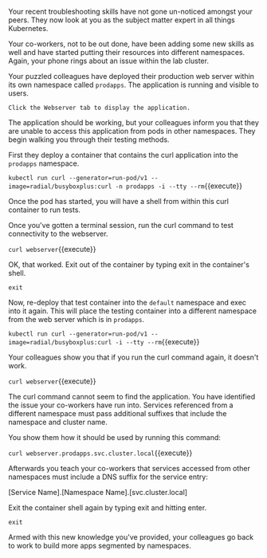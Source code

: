 Your recent troubleshooting skills have not gone un-noticed amongst your peers.
They now look at you as the subject matter expert in all things Kubernetes.

Your co-workers, not to be out done, have been adding some new skills as well
and have started putting their resources into different namespaces. Again, your
phone rings about an issue within the lab cluster.

Your puzzled colleagues have deployed their production web server within its own
namespace called `prodapps`. The application is running and visible to users.

`Click the Webserver tab to display the application.`

The application should be working, but your colleagues inform you that they are
unable to access this application from pods in other namespaces. They begin
walking you through their testing methods.

First they deploy a container that contains the curl application into the
`prodapps` namespace.

`kubectl run curl --generator=run-pod/v1 --image=radial/busyboxplus:curl -n prodapps -i --tty --rm`{{execute}}

Once the pod has started, you will have a shell from within this curl
container to run tests.

Once you've gotten a terminal session, run the curl command to test connectivity
to the webserver.

`curl webserver`{{execute}}

OK, that worked. Exit out of the container by typing exit in the container's shell.

`exit`

Now, re-deploy that test container into the `default` namespace and exec into it
again. This will place the testing container into a different namespace from the
web server which is in `prodapps`.

`kubectl run curl --generator=run-pod/v1 --image=radial/busyboxplus:curl -i --tty --rm`{{execute}}

Your colleagues show you that if you run the curl command again, it doesn't work.

`curl webserver`{{execute}}

The curl command cannot seem to find the application. You have identified the issue your
co-workers have run into. Services referenced from a different namespace must
pass additional suffixes that include the namespace and cluster name.

You show them how it should be used by running this command:

`curl webserver.prodapps.svc.cluster.local`{{execute}}

Afterwards you teach your co-workers that services accessed from other
namespaces must include a DNS suffix for the service entry:

[Service Name].[Namespace Name].[svc.cluster.local]

Exit the container shell again by typing exit and hitting enter.

`exit`

Armed with this new knowledge you've provided, your colleagues go back to work to build more
apps segmented by namespaces.
